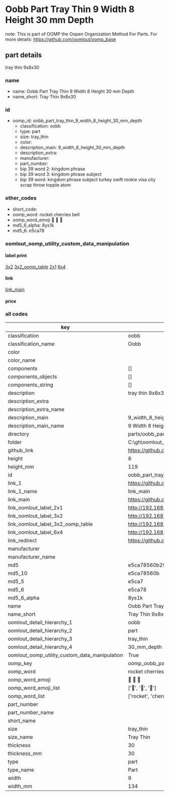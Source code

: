 # Oobb Part Tray Thin 9 Width 8 Height 30 mm Depth  

note: This is part of OOMP the Oopen Organization Method For Parts. For more details: https://github.com/oomlout/oomp_base

##  part details
  



tray thin 9x8x30



### name
* name: Oobb Part Tray Thin 9 Width 8 Height 30 mm Depth
* name_short: Tray Thin 9x8x30 
### id
* oomp_id: oobb_part_tray_thin_9_width_8_height_30_mm_depth
  * classification: oobb
  * type: part
  * size: tray_thin
  * color: 
  * description_main: 9_width_8_height_30_mm_depth
  * description_extra: 
  * manufacturer: 
  * part_number: 
  * bip 39 word 2: kingdom phrase
  * bip 39 word 3: kingdom phrase subject
  * bip 39 word: kingdom phrase subject turkey swift rookie visa city scrap throw topple atom

### other_codes
* short_code: 
* oomp_word: rocket cherries bell
* oomp_word_emoji :rocket: :cherries: :bell:
* md5_6_alpha: 8ys1k
* md5_6: e5ca78






### oomlout_oomp_utility_custom_data_manipulation
#### label print
[3x2](http://192.168.1.245:1112/?label=oomp%208ys1k)
[3x2_oomp_table](http://192.168.1.108:1112/?label=oomp%208ys1k)
[2x1](http://192.168.1.242:1112/?label=oomp%208ys1k)
[6x4](http://192.168.1.55:1112/?label=oomp%208ys1k)    

#### link

[link_main](https://github.com/oomlout/oomlout_oobb_version_4_generated_parts/tree/main/navigation_oomp/oobb/part/tray_thin/9_width_8_height_30_mm_depth/part)                              

#### price







### all codes 
| key | value |  
| --- | --- |  
| classification | oobb |  
| classification_name | Oobb |  
| color |  |  
| color_name |  |  
| components | [] |  
| components_objects | [] |  
| components_string | [] |  
| description | tray thin 9x8x30 |  
| description_extra |  |  
| description_extra_name |  |  
| description_main | 9_width_8_height_30_mm_depth |  
| description_main_name | 9 Width 8 Height 30 mm Depth |  
| directory | parts/oobb_part_tray_thin_9_width_8_height_30_mm_depth |  
| folder | C:\gh\oomlout_oobb_version_4_generated_parts\parts\oobb_part_tray_thin_9_width_8_height_30_mm_depth |  
| github_link | https://github.com/oomlout/oomlout_oomp_part_src/tree/main/parts/oobb_part_tray_thin_9_width_8_height_30_mm_depth |  
| height | 8 |  
| height_mm | 119 |  
| id | oobb_part_tray_thin_9_width_8_height_30_mm_depth |  
| link_1 | https://github.com/oomlout/oomlout_oobb_version_4_generated_parts/tree/main/navigation_oomp/oobb/part/tray_thin/9_width_8_height_30_mm_depth/part |  
| link_1_name | link_main |  
| link_main | https://github.com/oomlout/oomlout_oobb_version_4_generated_parts/tree/main/navigation_oomp/oobb/part/tray_thin/9_width_8_height_30_mm_depth/part |  
| link_oomlout_label_2x1 | http://192.168.1.242:1112/?label=oomp%208ys1k |  
| link_oomlout_label_3x2 | http://192.168.1.245:1112/?label=oomp%208ys1k |  
| link_oomlout_label_3x2_oomp_table | http://192.168.1.108:1112/?label=oomp%208ys1k |  
| link_oomlout_label_6x4 | http://192.168.1.55:1112/?label=oomp%208ys1k |  
| link_redirect | https://github.com/oomlout/oomlout_oobb_version_4_generated_parts/tree/main/parts/oobb_tray_thin_09_08_30 |  
| manufacturer |  |  
| manufacturer_name |  |  
| md5 | e5ca78560b297e96ef6deeabafe8f3d5 |  
| md5_10 | e5ca78560b |  
| md5_5 | e5ca7 |  
| md5_6 | e5ca78 |  
| md5_6_alpha | 8ys1k |  
| name | Oobb Part Tray Thin 9 Width 8 Height 30 mm Depth |  
| name_short | Tray Thin 9x8x30  |  
| oomlout_detail_hierarchy_1 | oobb |  
| oomlout_detail_hierarchy_2 | part |  
| oomlout_detail_hierarchy_3 | tray_thin |  
| oomlout_detail_hierarchy_4 | 30_mm_depth |  
| oomlout_oomp_utility_custom_data_manipulation | True |  
| oomp_key | oomp_oobb_part_tray_thin_9_width_8_height_30_mm_depth |  
| oomp_word | rocket cherries bell |  
| oomp_word_emoji | :rocket: :cherries: :bell: |  
| oomp_word_emoji_list | [':rocket:', ':cherries:', ':bell:'] |  
| oomp_word_list | ['rocket', 'cherries', 'bell'] |  
| part_number |  |  
| part_number_name |  |  
| short_name |  |  
| size | tray_thin |  
| size_name | Tray Thin |  
| thickness | 30 |  
| thickness_mm | 30 |  
| type | part |  
| type_name | Part |  
| width | 9 |  
| width_mm | 134 |  

